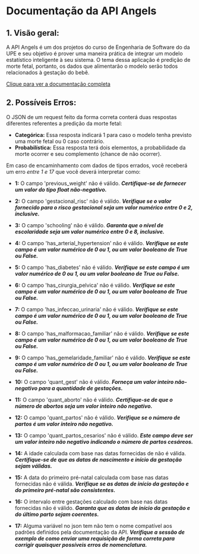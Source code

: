 # Documentação da API Angels
## 1. Visão geral:
A API Angels é um dos projetos do curso de Engenharia de Software do da UPE e seu objetivo é prover uma maneira prática de integrar um modelo estatístico inteligente à seu sistema. O tema dessa aplicação é predição de morte fetal, portanto, os dados que alimentarão o modelo serão todos relacionados à gestação do bebê. 

[Clique para ver a documentação completa](https://docs.google.com/document/d/1Oo73vu2fbla72ETrUTWeGYBBJmSOepvY3r-mYGfSkEI/edit?usp=sharing)

## 2. Possíveis Erros:

O JSON de um request feito da forma correta conterá duas respostas diferentes referentes a predição da morte fetal:
- **Categórica:** Essa resposta indicará 1 para caso o modelo tenha previsto uma morte fetal ou 0 caso contrário.
- **Probabilística:** Essa resposta terá dois elementos, a probabilidade da morte ocorrer e seu complemento (chance de não ocorrer).

Em caso de encaminhamento com dados de tipos errados, você receberá um erro *entre 1 e 17* que você deverá interpretar como:

- **1:** O campo 'previous_weight' não é válido. ***Certifique-se de fornecer um valor do tipo float não-negativo.***


- **2:** O campo 'gestacional_risc' não é válido. ***Verifique se o valor fornecido para o risco gestacional seja um valor numérico entre 0 e 2, inclusive.***


- **3:** O campo 'schooling' não é válido. ***Garanta que o nível de escolaridade seja um valor numérico entre 0 e 8, inclusive.***


- **4:** O campo 'has_arterial_hypertension' não é válido. ***Verifique se este campo é um valor numérico de 0 ou 1, ou um valor booleano de True ou False.***


- **5:** O campo 'has_diabetes' não é válido. ***Verifique se este campo é um valor numérico de 0 ou 1, ou um valor booleano de True ou False.***


- **6:** O campo 'has_cirurgia_pelvica' não é válido. ***Verifique se este campo é um valor numérico de 0 ou 1, ou um valor booleano de True ou False.***


- **7:** O campo 'has_infeccao_urinaria' não é válido. ***Verifique se este campo é um valor numérico de 0 ou 1, ou um valor booleano de True ou False.***


- **8:** O campo 'has_malformacao_familiar' não é válido. ***Verifique se este campo é um valor numérico de 0 ou 1, ou um valor booleano de True ou False.***


- **9:** O campo 'has_gemelaridade_familiar' não é válido. ***Verifique se este campo é um valor numérico de 0 ou 1, ou um valor booleano de True ou False.***


- **10:** O campo 'quant_gest' não é válido. ***Forneça um valor inteiro não-negativo para a quantidade de gestações.***


- **11:** O campo 'quant_aborto' não é válido. ***Certifique-se de que o número de abortos seja um valor inteiro não negativo.***


- **12:** O campo 'quant_partos' não é válido. ***Verifique se o número de partos é um valor inteiro não negativo.***


- **13:** O campo 'quant_partos_cesarios' não é válido. ***Este campo deve ser um valor inteiro não negativo indicando o número de partos cesáreos.***


- **14:** A idade calculada com base nas datas fornecidas de não é válida. ***Certifique-se de que as datas de nascimento e início da gestação sejam válidas.***


- **15:** A data do primeiro pré-natal calculada com base nas datas fornecidas não é válida. ***Verifique se as datas de início da gestação e do primeiro pré-natal são consistentes.***


- **16:** O intervalo entre gestações calculado com base nas datas fornecidas não é válido. ***Garanta que as datas de início da gestação e do último parto sejam coerentes.***


- **17:** Alguma variável no json tem não tem o nome compatível aos padrões definidos pela documentação da API. ***Verifique a sessão de exemplo de como enviar uma requisição de forma correta para corrigir quaisquer possíveis erros de nomenclatura.***